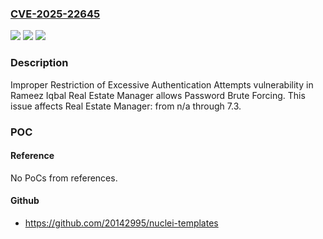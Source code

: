 ### [CVE-2025-22645](https://cve.mitre.org/cgi-bin/cvename.cgi?name=CVE-2025-22645)
![](https://img.shields.io/static/v1?label=Product&message=Real%20Estate%20Manager&color=blue)
![](https://img.shields.io/static/v1?label=Version&message=n%2Fa%3C%3D%207.3%20&color=brighgreen)
![](https://img.shields.io/static/v1?label=Vulnerability&message=CWE-307%20Improper%20Restriction%20of%20Excessive%20Authentication%20Attempts&color=brighgreen)

### Description

Improper Restriction of Excessive Authentication Attempts vulnerability in Rameez Iqbal Real Estate Manager allows Password Brute Forcing. This issue affects Real Estate Manager: from n/a through 7.3.

### POC

#### Reference
No PoCs from references.

#### Github
- https://github.com/20142995/nuclei-templates

